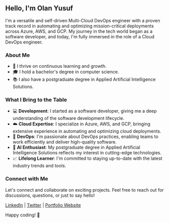## Hello, I'm Olan Yusuf

I'm a versatile and self-driven Multi-Cloud DevOps engineer with a proven track record in automating and optimizing mission-critical deployments across Azure, AWS, and GCP. My journey in the tech world began as a software developer, and today, I'm fully immersed in the role of a Cloud DevOps engineer.

### About Me

- 🌟 I thrive on continuous learning and growth.
- 🎓 I hold a bachelor's degree in computer science.
- 📚 I also have a postgraduate degree in Applied Artificial Intelligence Solutions.

### What I Bring to the Table

- 💻 **Development**: I started as a software developer, giving me a deep understanding of the software development lifecycle.
- ☁️ **Cloud Expertise**: I specialize in Azure, AWS, and GCP, bringing extensive experience in automating and optimizing cloud deployments.
- 🚀 **DevOps**: I'm passionate about DevOps practices, enabling teams to work efficiently and deliver high-quality software.
- 🤖 **AI Enthusiast**: My postgraduate degree in Applied Artificial Intelligence Solutions reflects my interest in cutting-edge technologies.
- 📈 **Lifelong Learner**: I'm committed to staying up-to-date with the latest industry trends and tools.

### Connect with Me

Let's connect and collaborate on exciting projects. Feel free to reach out for discussions, questions, or just to say hello!

[LinkedIn](https://www.linkedin.com/in/olanrewaju-yusuf) | [Twitter](https://twitter.com/) | [Portfolio Website](https://#)

Happy coding! 🚀


<!--
**yusuflanre/yusuflanre** is a ✨ _special_ ✨ repository because its `README.md` (this file) appears on your GitHub profile.

Here are some ideas to get you started:

- 🔭 I’m currently working on ...
- 🌱 I’m currently learning ...
- 👯 I’m looking to collaborate on ...
- 🤔 I’m looking for help with ...
- 💬 Ask me about ...
- 📫 How to reach me: ...
- 😄 Pronouns: ...
- ⚡ Fun fact: ...
-->
